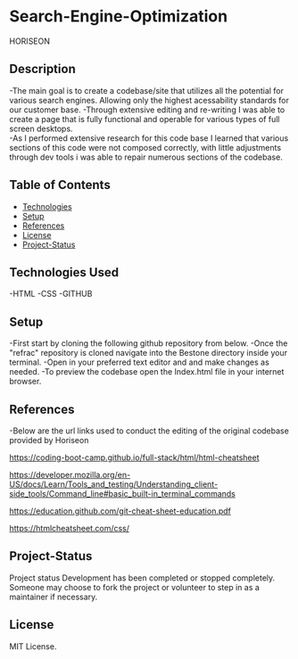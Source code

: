 # Search-Engine-Optimization
HORISEON

## Description

-The main goal is to create a codebase/site that utilizes all the potential for various search engines. Allowing only the highest acessability standards for our customer base.
-Through extensive editing and re-writing I was able to create a page that is fully functional and operable for various types of full screen desktops.  
-As I performed extensive research for this code base I learned that various sections of this code were not composed correctly, with little adjustments through dev tools i was able to repair numerous sections of the codebase.

## Table of Contents
- [Technologies](#Technologies)
- [Setup](#Setup)
- [References](#credits)
- [License](#license)
- [Project-Status](#Project-Status)

## Technologies Used
-HTML
-CSS
-GITHUB

## Setup
-First start by cloning the following github repository from below.
-Once the "refrac" repository is cloned navigate into the Bestone directory inside your terminal.
-Open in your preferred text editor and and make changes as needed. 
-To preview the codebase open the Index.html file in your internet browser.

## References
-Below are the url links used to conduct the editing of the original codebase provided by Horiseon

https://coding-boot-camp.github.io/full-stack/html/html-cheatsheet

https://developer.mozilla.org/en-US/docs/Learn/Tools_and_testing/Understanding_client-side_tools/Command_line#basic_built-in_terminal_commands

https://education.github.com/git-cheat-sheet-education.pdf

https://htmlcheatsheet.com/css/

## Project-Status
Project status
Development has been completed or stopped completely. Someone may choose to fork the project or volunteer to step in as a maintainer if necessary.

## License 
MIT License. 